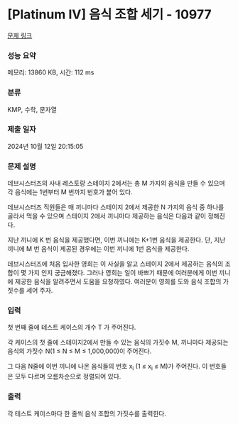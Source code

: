 # [Platinum IV] 음식 조합 세기 - 10977 

[문제 링크](https://www.acmicpc.net/problem/10977) 

### 성능 요약

메모리: 13860 KB, 시간: 112 ms

### 분류

KMP, 수학, 문자열

### 제출 일자

2024년 10월 12일 20:15:05

### 문제 설명

<p>데브시스터즈의 사내 레스토랑 스테이지 2에서는 총 M 가지의 음식을 만들 수 있으며 각 음식에는 1번부터 M 번까지 번호가 붙어 있다.</p>

<p>데브시스터즈 직원들은 매 끼니마다 스테이지 2에서 제공한 N 가지의 음식 중 하나를 골라서 먹을 수 있으며 스테이지 2에서 끼니마다 제공하는 음식은 다음과 같이 정해진다.</p>

<p>지난 끼니에 K 번 음식을 제공했다면, 이번 끼니에는 K+1번 음식을 제공한다. 단, 지난 끼니에 M 번 음식이 제공된 경우에는 이번 끼니에 1번 음식을 제공한다.</p>

<p>데브시스터즈에 처음 입사한 영희는 이 사실을 알고 스테이지 2에서 제공하는 음식의 조합이 몇 가지 인지 궁금해졌다. 그러나 영희는 일이 바쁘기 때문에 여러분에게 이번 끼니에 제공한 음식을 알려주면서 도움을 요청하였다. 여러분이 영희를 도와 음식 조합의 가짓수를 세어 주자. </p>

### 입력 

 <p>첫 번째 줄에 테스트 케이스의 개수 T 가 주어진다.</p>

<p>각 케이스의 첫 줄에 스테이지2에서 만들 수 있는 음식의 가짓수 M, 끼니마다 제공되는 음식의 가짓수 N(1 ≤ N ≤ M ≤ 1,000,000)이 주어진다.</p>

<p>그 다음 N줄에 이번 끼니에 나온 음식들의 번호 x<sub>i</sub> (1 ≤ x<sub>i</sub> ≤ M)가 주어진다. 이 번호들은 모두 다르며 오름차순으로 정렬되어 있다.</p>

### 출력 

 <p>각 테스트 케이스마다 한 줄씩 음식 조합의 가짓수를 출력한다.</p>

